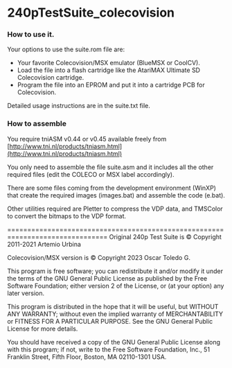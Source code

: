 # 240pTestSuite_colecovision

### How to use it.

Your options to use the suite.rom file are:

* Your favorite Colecovision/MSX emulator (BlueMSX or CoolCV).
* Load the file into a flash cartridge like the AtariMAX Ultimate SD Colecovision cartridge.
* Program the file into an EPROM and put it into a cartridge PCB for Colecovision.

Detailed usage instructions are in the suite.txt file.

### How to assemble

You require tniASM v0.44 or v0.45 available freely from [http://www.tni.nl/products/tniasm.html](http://www.tni.nl/products/tniasm.html)

You only need to assemble the file suite.asm and it includes all the other required files (edit the COLECO or MSX label accordingly).

There are some files coming from the development environment (WinXP) that create the required images (images.bat) and assemble the code (e.bat).

Other utilities required are Pletter to compress the VDP data, and TMSColor to convert the bitmaps to the VDP format.

===============================================================================
Original 240p Test Suite is © Copyright 2011-2021 Artemio Urbina

Colecovision/MSX version is © Copyright 2023 Oscar Toledo G.

This program is free software; you can redistribute it and/or modify it under the terms of the GNU General Public License as published by the Free Software Foundation; either version 2 of the License, or (at your option) any later version.

This program is distributed in the hope that it will be useful, but WITHOUT ANY WARRANTY; without even the implied warranty of MERCHANTABILITY or FITNESS FOR A PARTICULAR PURPOSE. See the GNU General Public License for more details.

You should have received a copy of the GNU General Public License along with this program; if not, write to the Free Software Foundation, Inc., 51 Franklin Street, Fifth Floor, Boston, MA 02110-1301 USA.
